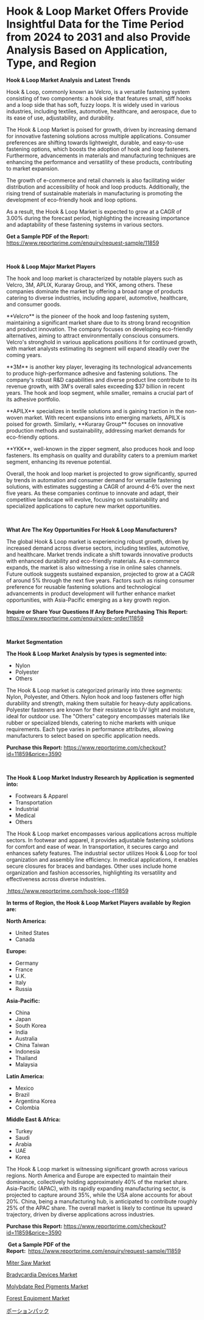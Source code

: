 <p><h1>Hook & Loop Market Offers Provide Insightful Data for the Time Period from 2024 to 2031 and also Provide Analysis Based on Application, Type, and Region</h1></p><p><strong>Hook & Loop Market Analysis and Latest Trends</strong></p>
<p><p>Hook & Loop, commonly known as Velcro, is a versatile fastening system consisting of two components: a hook side that features small, stiff hooks and a loop side that has soft, fuzzy loops. It is widely used in various industries, including textiles, automotive, healthcare, and aerospace, due to its ease of use, adjustability, and durability.</p><p>The Hook & Loop Market is poised for growth, driven by increasing demand for innovative fastening solutions across multiple applications. Consumer preferences are shifting towards lightweight, durable, and easy-to-use fastening options, which boosts the adoption of hook and loop fasteners. Furthermore, advancements in materials and manufacturing techniques are enhancing the performance and versatility of these products, contributing to market expansion.</p><p>The growth of e-commerce and retail channels is also facilitating wider distribution and accessibility of hook and loop products. Additionally, the rising trend of sustainable materials in manufacturing is promoting the development of eco-friendly hook and loop options. </p><p>As a result, the Hook & Loop Market is expected to grow at a CAGR of 3.00% during the forecast period, highlighting the increasing importance and adaptability of these fastening systems in various sectors.</p></p>
<p><strong>Get a Sample PDF of the Report:&nbsp;</strong> <a href="https://www.reportprime.com/enquiry/request-sample/11859">https://www.reportprime.com/enquiry/request-sample/11859</a></p>
<p>&nbsp;</p>
<p><strong>Hook & Loop Major Market Players</strong></p>
<p><p>The hook and loop market is characterized by notable players such as Velcro, 3M, APLIX, Kuraray Group, and YKK, among others. These companies dominate the market by offering a broad range of products catering to diverse industries, including apparel, automotive, healthcare, and consumer goods.</p><p>**Velcro** is the pioneer of the hook and loop fastening system, maintaining a significant market share due to its strong brand recognition and product innovation. The company focuses on developing eco-friendly alternatives, aiming to attract environmentally conscious consumers. Velcro's stronghold in various applications positions it for continued growth, with market analysts estimating its segment will expand steadily over the coming years.</p><p>**3M** is another key player, leveraging its technological advancements to produce high-performance adhesive and fastening solutions. The company's robust R&D capabilities and diverse product line contribute to its revenue growth, with 3M's overall sales exceeding $37 billion in recent years. The hook and loop segment, while smaller, remains a crucial part of its adhesive portfolio.</p><p>**APILX** specializes in textile solutions and is gaining traction in the non-woven market. With recent expansions into emerging markets, APILX is poised for growth. Similarly, **Kuraray Group** focuses on innovative production methods and sustainability, addressing market demands for eco-friendly options.</p><p>**YKK**, well-known in the zipper segment, also produces hook and loop fasteners. Its emphasis on quality and durability caters to a premium market segment, enhancing its revenue potential.</p><p>Overall, the hook and loop market is projected to grow significantly, spurred by trends in automation and consumer demand for versatile fastening solutions, with estimates suggesting a CAGR of around 4-6% over the next five years. As these companies continue to innovate and adapt, their competitive landscape will evolve, focusing on sustainability and specialized applications to capture new market opportunities.</p></p>
<p>&nbsp;</p>
<p><strong>What Are The Key Opportunities For Hook & Loop Manufacturers?</strong></p>
<p><p>The global Hook & Loop market is experiencing robust growth, driven by increased demand across diverse sectors, including textiles, automotive, and healthcare. Market trends indicate a shift towards innovative products with enhanced durability and eco-friendly materials. As e-commerce expands, the market is also witnessing a rise in online sales channels. Future outlook suggests sustained expansion, projected to grow at a CAGR of around 5% through the next five years. Factors such as rising consumer preference for reusable fastening solutions and technological advancements in product development will further enhance market opportunities, with Asia-Pacific emerging as a key growth region.</p></p>
<p><strong>Inquire or Share Your Questions If Any Before Purchasing This Report:</strong> <a href="https://www.reportprime.com/enquiry/pre-order/11859">https://www.reportprime.com/enquiry/pre-order/11859</a></p>
<p>&nbsp;</p>
<p><strong>Market Segmentation</strong></p>
<p><strong>The Hook & Loop Market Analysis by types is segmented into:</strong></p>
<p><ul><li>Nylon</li><li>Polyester</li><li>Others</li></ul></p>
<p><p>The Hook & Loop market is categorized primarily into three segments: Nylon, Polyester, and Others. Nylon hook and loop fasteners offer high durability and strength, making them suitable for heavy-duty applications. Polyester fasteners are known for their resistance to UV light and moisture, ideal for outdoor use. The "Others" category encompasses materials like rubber or specialized blends, catering to niche markets with unique requirements. Each type varies in performance attributes, allowing manufacturers to select based on specific application needs.</p></p>
<p><strong>Purchase this Report:&nbsp;</strong><a href="https://www.reportprime.com/checkout?id=11859&price=3590">https://www.reportprime.com/checkout?id=11859&price=3590</a></p>
<p>&nbsp;</p>
<p><strong>The Hook & Loop Market Industry Research by Application is segmented into:</strong></p>
<p><ul><li>Footwears & Apparel</li><li>Transportation</li><li>Industrial</li><li>Medical</li><li>Others</li></ul></p>
<p><p>The Hook & Loop market encompasses various applications across multiple sectors. In footwear and apparel, it provides adjustable fastening solutions for comfort and ease of wear. In transportation, it secures cargo and enhances safety features. The industrial sector utilizes Hook & Loop for tool organization and assembly line efficiency. In medical applications, it enables secure closures for braces and bandages. Other uses include home organization and fashion accessories, highlighting its versatility and effectiveness across diverse industries.</p></p>
<p><a href="https://www.reportprime.com/hook-loop-r11859">&nbsp;https://www.reportprime.com/hook-loop-r11859</a></p>
<p><strong>In terms of Region, the Hook & Loop Market Players available by Region are:</strong></p>
<p>
    <p> <strong> North America: </strong>
        <ul>
            <li>United States</li>
            <li>Canada</li>
        </ul>
        </p> 
    <p> <strong> Europe: </strong>
        <ul>
            <li>Germany</li>
            <li>France</li>
            <li>U.K.</li>
            <li>Italy</li>
            <li>Russia</li>
        </ul>
        </p> 
    <p> <strong> Asia-Pacific: </strong>
        <ul>
            <li>China</li>
            <li>Japan</li>
            <li>South Korea</li>
            <li>India</li>
            <li>Australia</li>
            <li>China Taiwan</li>
            <li>Indonesia</li>
            <li>Thailand</li>
            <li>Malaysia</li>
        </ul>
        </p> 
    <p> <strong> Latin America: </strong>
        <ul>
            <li>Mexico</li>
            <li>Brazil</li>
            <li>Argentina Korea</li>
            <li>Colombia</li>
        </ul>
        </p> 
    <p> <strong> Middle East & Africa: </strong>
        <ul>
            <li>Turkey</li>
            <li>Saudi</li>
            <li>Arabia</li>
            <li>UAE</li>
            <li>Korea</li>
        </ul>
    </p>
    </p>
<p><p>The Hook & Loop market is witnessing significant growth across various regions. North America and Europe are expected to maintain their dominance, collectively holding approximately 40% of the market share. Asia-Pacific (APAC), with its rapidly expanding manufacturing sector, is projected to capture around 35%, while the USA alone accounts for about 20%. China, being a manufacturing hub, is anticipated to contribute roughly 25% of the APAC share. The overall market is likely to continue its upward trajectory, driven by diverse applications across industries.</p></p>
<p><strong>Purchase this Report: </strong><a href="https://www.reportprime.com/checkout?id=11859&price=3590">https://www.reportprime.com/checkout?id=11859&price=3590</a></p>
<p>&nbsp;<strong>Get a Sample PDF of the Report:&nbsp;&nbsp;</strong><a href="https://www.reportprime.com/enquiry/request-sample/11859">https://www.reportprime.com/enquiry/request-sample/11859</a></p>
<p><strong></strong></p>
<p><p><a href="https://medium.com/@liam.mcgrath5645/miter-saw-market-size-growth-trends-statistics-forecasts-2024-2031-06244e7d00a1">Miter Saw Market</a></p><p><a href="https://issuu.com/reportprime-2/docs/bradycardia-devices-market-size-203_c89c9df66628f4">Bradycardia Devices Market</a></p><p><a href="https://issuu.com/reportprime-2/docs/molybdate-red-pigments-market-size-_e76cca0abce4b3">Molybdate Red Pigments Market</a></p><p><a href="https://medium.com/@liam.mcgrath5645/global-forest-equipment-market-exploring-market-share-market-trends-and-future-growth-f98a21c0249e">Forest Equipment Market</a></p><p><a href="https://medium.com/@mares423/%E3%83%9D%E3%83%BC%E3%82%B7%E3%83%A7%E3%83%B3%E3%83%91%E3%83%83%E3%82%AF%E5%B8%82%E5%A0%B4%E3%82%B7%E3%82%A7%E3%82%A2-%E3%82%B5%E3%82%A4%E3%82%BA-%E3%83%88%E3%83%AC%E3%83%B3%E3%83%89-%E6%A5%AD%E7%95%8C%E5%88%86%E6%9E%90%E3%83%AC%E3%83%9D%E3%83%BC%E3%83%88-%E3%82%BF%E3%82%A4%E3%83%97%E5%88%A5-%E6%9C%80%E7%B5%82%E7%94%A8%E9%80%94%E5%88%A5-%E5%95%86%E6%A5%AD-%E6%B6%88%E8%B2%BB%E8%80%85-%E7%94%A3%E6%A5%AD-%E3%81%9D%E3%81%AE%E4%BB%96-%E5%9C%B0%E5%9F%9F%E5%88%A5-%E3%82%BB%E3%82%B0%E3%83%A1%E3%83%B3%E3%83%88%E4%BA%88%E6%B8%AC-2024%E5%B9%B4-2031%E5%B9%B4-f64908368d99">ポーションパック</a></p></p>